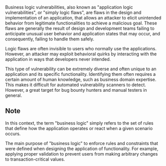 Business logic vulnerabilities, also known as "application logic vulnerabilities", or "simply logic flaws", are flaws in the design and implementation of an application, that allows an attacker to elicit unintended behavior from legitimate functionalities to achieve a malicious goal. These flaws are generally the result of design and development teams failing to anticipate unusual user behavior and application states that may occur, and consequently, failing to handle them safely.


Logic flaws are often invisible to users who normally use the applications. However, an attacker may exploit behavioral quirks by interacting with the application in ways that developers never intended.

This type of vulnerability can be extremely diverse and often unique to an application and its specific functionality. Identifying them often requires a certain amount of human knowledge, such as business domain expertise. This makes it difficult for automated vulnerability scanners to detect. However, a great target for bug bounty hunters and manual testers in general.
## Note
In this context, the term "business logic" simply refers to the set of rules that define how the application operates or react when a given scenario occurs.

The main purpose of "business logic" to enforce rules and constraints that were defined when designing the application of functionality. For example, applying proper validation to prevent users from making arbitrary changes to transaction-critical values.